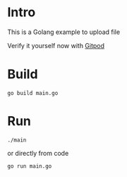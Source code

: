 # Intro
This is a Golang example to upload file

Verify it yourself now with [Gitpod](https://gitpod.io/#https://github.com/trinhpham/test-golang-upload-limit)

# Build
```
go build main.go
```

# Run
```
./main
```

or directly from code
```
go run main.go
```